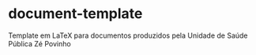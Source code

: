 # document-template
Template em LaTeX para documentos produzidos pela Unidade de Saúde Pública Zé Povinho

